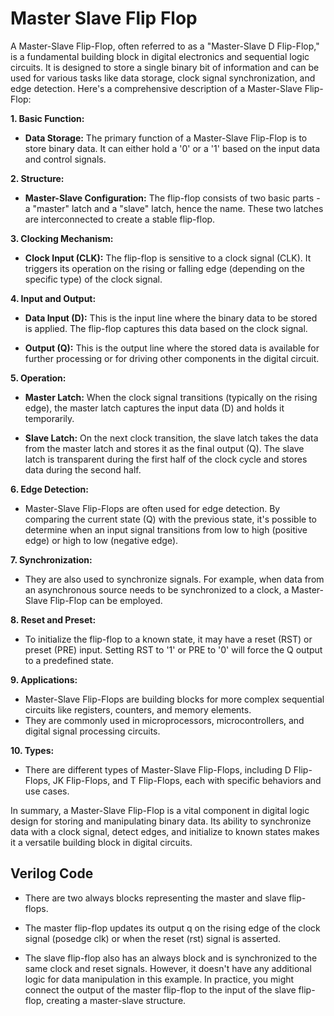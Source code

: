 # Master Slave Flip Flop
A Master-Slave Flip-Flop, often referred to as a "Master-Slave D Flip-Flop," is a fundamental building block in digital electronics and sequential logic circuits. It is designed to store a single binary bit of information and can be used for various tasks like data storage, clock signal synchronization, and edge detection. Here's a comprehensive description of a Master-Slave Flip-Flop:

**1. Basic Function:**
   - **Data Storage:** The primary function of a Master-Slave Flip-Flop is to store binary data. It can either hold a '0' or a '1' based on the input data and control signals.

**2. Structure:**
   - **Master-Slave Configuration:** The flip-flop consists of two basic parts - a "master" latch and a "slave" latch, hence the name. These two latches are interconnected to create a stable flip-flop.

**3. Clocking Mechanism:**
   - **Clock Input (CLK):** The flip-flop is sensitive to a clock signal (CLK). It triggers its operation on the rising or falling edge (depending on the specific type) of the clock signal.

**4. Input and Output:**
   - **Data Input (D):** This is the input line where the binary data to be stored is applied. The flip-flop captures this data based on the clock signal.

   - **Output (Q):** This is the output line where the stored data is available for further processing or for driving other components in the digital circuit.

**5. Operation:**
   - **Master Latch:** When the clock signal transitions (typically on the rising edge), the master latch captures the input data (D) and holds it temporarily.

   - **Slave Latch:** On the next clock transition, the slave latch takes the data from the master latch and stores it as the final output (Q). The slave latch is transparent during the first half of the clock cycle and stores data during the second half.

**6. Edge Detection:**
   - Master-Slave Flip-Flops are often used for edge detection. By comparing the current state (Q) with the previous state, it's possible to determine when an input signal transitions from low to high (positive edge) or high to low (negative edge).

**7. Synchronization:**
   - They are also used to synchronize signals. For example, when data from an asynchronous source needs to be synchronized to a clock, a Master-Slave Flip-Flop can be employed.

**8. Reset and Preset:**
   - To initialize the flip-flop to a known state, it may have a reset (RST) or preset (PRE) input. Setting RST to '1' or PRE to '0' will force the Q output to a predefined state.

**9. Applications:**
   - Master-Slave Flip-Flops are building blocks for more complex sequential circuits like registers, counters, and memory elements.
   - They are commonly used in microprocessors, microcontrollers, and digital signal processing circuits.

**10. Types:**
   - There are different types of Master-Slave Flip-Flops, including D Flip-Flops, JK Flip-Flops, and T Flip-Flops, each with specific behaviors and use cases.

In summary, a Master-Slave Flip-Flop is a vital component in digital logic design for storing and manipulating binary data. Its ability to synchronize data with a clock signal, detect edges, and initialize to known states makes it a versatile building block in digital circuits.

## Verilog Code
- There are two always blocks representing the master and slave flip-flops.

- The master flip-flop updates its output q on the rising edge of the clock signal (posedge clk) or when the reset (rst) signal is asserted.

- The slave flip-flop also has an always block and is synchronized to the same clock and reset signals. However, it doesn't have any additional logic for data manipulation in this example. In practice, you might connect the output of the master flip-flop to the input of the slave flip-flop, creating a master-slave structure.
